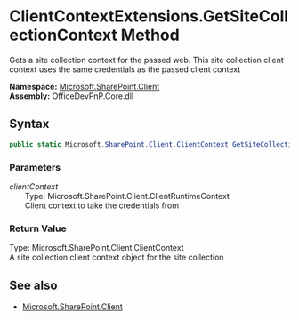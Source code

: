 # ClientContextExtensions.GetSiteCollectionContext Method  
Gets a site collection context for the passed web. This site collection client context uses the same credentials
            as the passed client context  

**Namespace:** [Microsoft.SharePoint.Client](Microsoft.SharePoint.Client.md)  
**Assembly:** OfficeDevPnP.Core.dll  
## Syntax
```C#
public static Microsoft.SharePoint.Client.ClientContext GetSiteCollectionContext(ClientRuntimeContext clientContext)
```
### Parameters
*clientContext*  
&emsp;&emsp;Type: Microsoft.SharePoint.Client.ClientRuntimeContext  
&emsp;&emsp;Client context to take the credentials from  
  
### Return Value
Type: Microsoft.SharePoint.Client.ClientContext  
A site collection client context object for the site collection

## See also
- [Microsoft.SharePoint.Client](Microsoft.SharePoint.Client.md)
